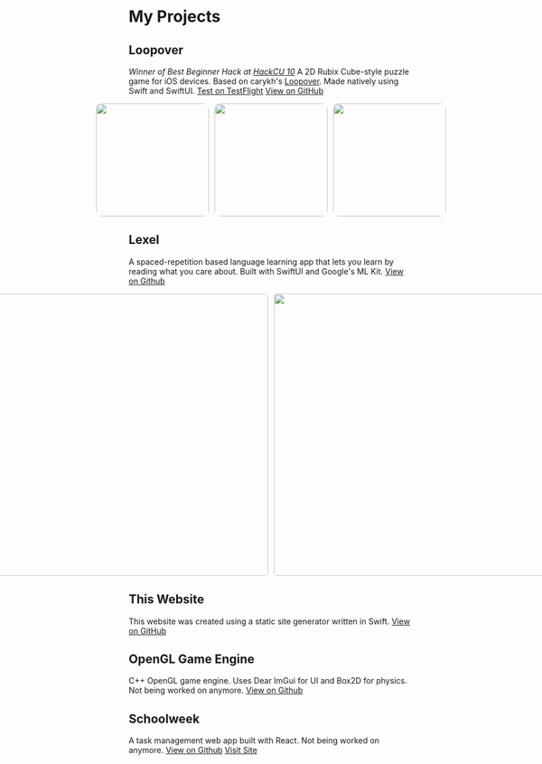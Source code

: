 # My Projects

## Loopover
*Winner of Best Beginner Hack at [HackCU 10](https://devpost.com/software/loopover)*
A 2D Rubix Cube-style puzzle game for iOS devices. Based on carykh's [Loopover](https://openprocessing.org/sketch/580366/). Made natively using Swift and SwiftUI.
[Test on TestFlight](https://testflight.apple.com/join/kLgqbCBJ)
[View on GitHub](https://github.com/typicel/loopover-ios)

<!-- insert image -->
<div style="display: flex; align-items: center; justify-content: center; gap: 10px;">
    <img src="./images/loopover.jpeg" width="200" style="border-radius: 10px;">
    <img src="./images/loopover2.PNG" width="200" style="border-radius: 10px;">
    <img src="./images/loopover3.PNG" width="200" style="border-radius: 10px;">
</div>

## Lexel
A spaced-repetition based language learning app that lets you learn by reading what you care about. Built with SwiftUI and Google's ML Kit.
[View on Github](https://github.com/typicel/Lexel)

<div style="display: flex; align-items: center; justify-content: center; gap: 10px;">
    <img src="./images/lexel1.jpeg" width="500" style="border-radius: 5px;">
    <img src="./images/lexel2.jpeg" width="500" style="border-radius: 5px;">
</div>

## This Website
This website was created using a static site generator written in Swift.
[View on GitHub](https://github.com/typicel/enzottic.me)

## OpenGL Game Engine
C++ OpenGL game engine. Uses Dear ImGui for UI and Box2D for physics. Not being worked on anymore.
[View on Github](https://github.com/typicel/opengl-game)


## Schoolweek
A task management web app built with React. Not being worked on anymore.
[View on Github](https://github.com/typicel/schoolweek)
[Visit Site](https://schoolweek.typicel.me)
